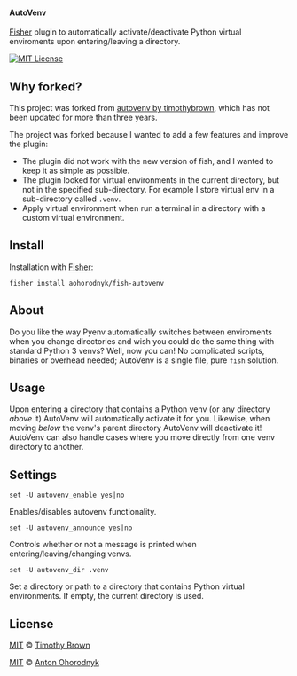 #### AutoVenv
[Fisher][fisher] plugin to automatically activate/deactivate Python virtual enviroments upon entering/leaving a directory.

[![MIT License][license-badge]](/LICENSE)
</br>

## Why forked?
This project was forked from [autovenv by timothybrown](https://github.com/timothybrown/fish-autovenv), which has not been updated for more than three years.

The project was forked because I wanted to add a few features and improve the plugin:
* The plugin did not work with the new version of fish, and I wanted to keep it as simple as possible.
* The plugin looked for virtual environments in the current directory, but not in the specified sub-directory. For example I store virtual env in a sub-directory called `.venv`.
* Apply virtual environment when run a terminal in a directory with a custom virtual environment.

## Install
Installation with [Fisher][fisher]:

    fisher install aohorodnyk/fish-autovenv

## About
Do you like the way Pyenv automatically switches between enviroments when you change directories and wish
you could do the same thing with standard Python 3 venvs? Well, now you can! No complicated scripts,
binaries or overhead needed; AutoVenv is a single file, pure `fish` solution.

## Usage
Upon entering a directory that contains a Python venv (or any directory *above* it) AutoVenv will automatically
activate it for you. Likewise, when moving *below* the venv's parent directory AutoVenv will deactivate it!
AutoVenv can also handle cases where you move directly from one venv directory to another.

## Settings
    set -U autovenv_enable yes|no
Enables/disables autovenv functionality.

    set -U autovenv_announce yes|no
Controls whether or not a message is printed when entering/leaving/changing venvs.

    set -U autovenv_dir .venv
Set a directory or path to a directory that contains Python virtual environments. If empty, the current directory is used.


## License
[MIT][mit] © [Timothy Brown][author]

[MIT][mit] © [Anton Ohorodnyk][author2]

[author]: https://github.com/timothybrown
[author2]: https://github.com/aohorodnyk
[license-badge]: https://img.shields.io/badge/license-MIT-007EC7.svg?style=flat-square
[mit]: http://opensource.org/licenses/MIT
[fisher]: https://github.com/jorgebucaran/fisher
